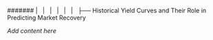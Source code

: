 ####### |   |   |   |   |   |   ├── Historical Yield Curves and Their Role in Predicting Market Recovery

*Add content here*